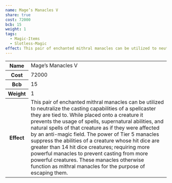 ```yaml
---
name: Mage’s Manacles V
share: true
cost: 72000
bcb: 15
weight: 1
tags:
  - Magic-Items
  - Slotless-Magic
effect: This pair of enchanted mithral manacles can be utilized to neutralize the casting capabilities of a spellcaster they are tied to. While placed onto a creature it prevents the usage of spells, supernatural abilities, and natural spells of that creature as if they were affected by an anti-magic field. The power of Tier 5 manacles suppress the abilities of a creature whose hit dice are greater than 14 hit dice creatures; requiring more powerful manacles to prevent casting from more powerful creatures. These manacles otherwise function as mithral manacles for the purpose of escaping them.
---
```

<p><span dir="ltr" style="overflow-x: auto;"><table><tbody><tr><th dir="ltr">Name</th><td dir="ltr">Mage’s Manacles V</td></tr><tr><th dir="ltr">Cost</th><td dir="auto">72000</td></tr><tr><th dir="ltr">Bcb</th><td dir="auto">15</td></tr><tr><th dir="ltr">Weight</th><td dir="auto">1</td></tr><tr><th dir="ltr">Effect</th><td dir="ltr">This pair of enchanted mithral manacles can be utilized to neutralize the casting capabilities of a spellcaster they are tied to. While placed onto a creature it prevents the usage of spells, supernatural abilities, and natural spells of that creature as if they were affected by an anti-magic field. The power of Tier 5 manacles suppress the abilities of a creature whose hit dice are greater than 14 hit dice creatures; requiring more powerful manacles to prevent casting from more powerful creatures. These manacles otherwise function as mithral manacles for the purpose of escaping them.</td></tr></tbody></table></span></p>